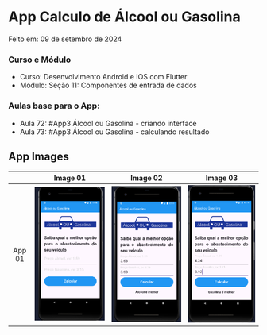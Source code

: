 # App Calculo de Álcool ou Gasolina

Feito em: 09 de setembro de 2024

### Curso e Módulo

- Curso: Desenvolvimento Android e IOS com Flutter
- Módulo: Seção 11: Componentes de entrada de dados

### Aulas base para o App:

- Aula 72: #App3 Álcool ou Gasolina - criando interface
- Aula 73: #App3 Álcool ou Gasolina - calculando resultado


## App Images

|        | Image 01 | Image 02 | Image 03 |
|:------:|:--------:|:--------:|:--------:|
| App 01 | ![Img01] | ![Img02] | ![Img03] |

<!-- Links -->

[Img01]: https://github.com/MatheusPTorquato/appsCursosFlutter/blob/dev-mpt/screenshots/01app04_jamilton.png

[Img02]: https://github.com/MatheusPTorquato/appsCursosFlutter/blob/dev-mpt/screenshots/02app04_jamilton.png

[Img03]: https://github.com/MatheusPTorquato/appsCursosFlutter/blob/dev-mpt/screenshots/03app04_jamilton.png